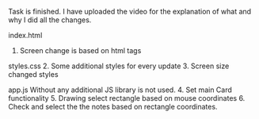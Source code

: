 Task is finished. I have uploaded the video for the explanation of what and why I did all the changes.

index.html
1. Screen change is based on html tags

styles.css
2. Some additional styles for every update
3. Screen size changed styles

app.js
Without any additional JS library is not used.
4. Set main Card functionality 
5. Drawing select rectangle based on mouse coordinates
6. Check and select the the notes based on rectangle coordinates.
